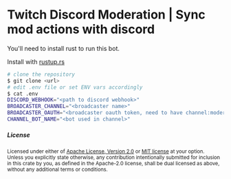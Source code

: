 Twitch Discord Moderation | Sync mod actions with discord
============================================

You'll need to install rust to run this bot.

Install with [rustup.rs](https://rustup.rs/)

```bash
# clone the repository
$ git clone <url>
# edit .env file or set ENV vars accordingly
$ cat .env
DISCORD_WEBHOOK="<path to discord webhook>"
BROADCASTER_CHANNEL="<broadcaster name>"
BROADCASTER_OAUTH="<broadcaster oauth token, need to have channel:moderate>"
CHANNEL_BOT_NAME="<bot used in channel>"
```

<h5> License </h5>

<sup>
Licensed under either of <a href="LICENSE-APACHE">Apache License, Version
2.0</a> or <a href="LICENSE-MIT">MIT license</a> at your option.
</sup>

<br>

<sub>
Unless you explicitly state otherwise, any contribution intentionally submitted
for inclusion in this crate by you, as defined in the Apache-2.0 license, shall
be dual licensed as above, without any additional terms or conditions.
</sub>